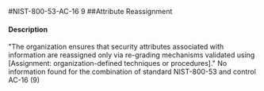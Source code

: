 #NIST-800-53-AC-16 9
##Attribute Reassignment
#### Description
"The organization ensures that security attributes associated with information are reassigned only via re-grading mechanisms validated using [Assignment: organization-defined techniques or procedures]."
No information found for the combination of standard NIST-800-53 and control AC-16 (9)
